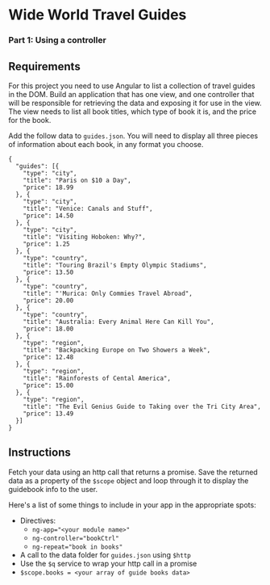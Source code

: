 # Wide World Travel Guides

### Part 1: Using a controller

## Requirements

For this project you need to use Angular to list a collection of travel guides in the DOM.
Build an application that has one view, and one controller that will be responsible for retrieving the data and exposing it for use in the view. The view needs to list all book titles, which type of book it is, and the price for the book.

Add the follow data to `guides.json`. You will need to display all three pieces of information about each book, in any format you choose.

```
{
  "guides": [{
    "type": "city",
    "title": "Paris on $10 a Day",
    "price": 18.99
  }, {
    "type": "city",
    "title": "Venice: Canals and Stuff",
    "price": 14.50
  }, {
    "type": "city",
    "title": "Visiting Hoboken: Why?",
    "price": 1.25
  }, {
    "type": "country",
    "title": "Touring Brazil's Empty Olympic Stadiums",
    "price": 13.50
  }, {
    "type": "country",
    "title": "'Murica: Only Commies Travel Abroad",
    "price": 20.00
  }, {
    "type": "country",
    "title": "Australia: Every Animal Here Can Kill You",
    "price": 18.00
  }, {
    "type": "region",
    "title": "Backpacking Europe on Two Showers a Week",
    "price": 12.48
  }, {
    "type": "region",
    "title": "Rainforests of Cental America",
    "price": 15.00
  }, {
    "type": "region",
    "title": "The Evil Genius Guide to Taking over the Tri City Area",
    "price": 13.49
  }]
}
```

## Instructions

Fetch your data using an http call that returns a promise. Save the returned data as a property of the `$scope` object and loop through it to display the guidebook info to the user.

Here's a list of some things to include in your app in the appropriate spots:
+ Directives:
    + `ng-app="<your module name>"`
    + `ng-controller="bookCtrl"`
    + `ng-repeat="book in books"`
+ A call to the data folder for `guides.json` using `$http`
+ Use the `$q` service to wrap your http call in a promise
+ `$scope.books = <your array of guide books data>`
